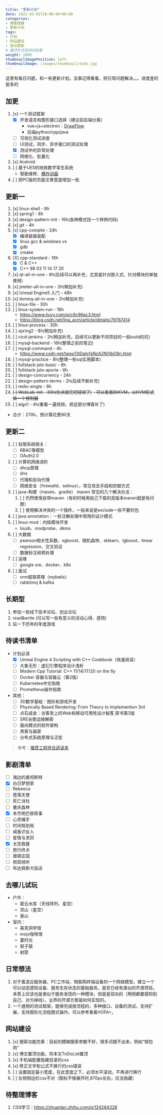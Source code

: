 ```yaml
---
title: "更新计划"
date: 2022-03-01T20:00:00+08:00
categories:
- 博客搭建
- 更新计划
tags:
- 计划
- 网站建设
- 滚动更新
# 置顶方式是添加权重
weight: 1000
thumbnailImagePosition: left
thumbnailImage: /images/thumbnail/todo.jpg
---
```

这里有每日问题，和一些更新计划，没事记得看看，把日常问题解决。。。进度差的挺多的
<!--more-->
## 加更
1. [x] 一个测试框架
    - [x] 开发语言和图形接口选择（建议前后端分离）
        - vue+js+electron：[DrawFlow](https://github.com/jerosoler/Drawflow)
        - 后端python/cpp/java
    - [ ] 可视化测试进度
    - [ ] UI测试，同步、异步接口的测试处理
    - [x] 测试中的异常处理
    - [ ] 网络化、批量化
1. [x] Android
1. [ ] 基于UE5的地铁数字孪生系统
    - 智能维修、[爆炸动画](https://docs.unrealengine.com/5.1/zh-CN/setting-up-xr-explode-animations-in-unreal-engine/)
1. [ ] 把PC版的页面文章宽度增加一些.

## 更新一
1. [x] linux-shell - 8h
2. [x] spring1 - 8h
3. [x] design-pattern-init - 16h(各种模式找一个样例代码)
4. [x] git - 4h
5. [x] cpp-compile - 24h
    - [x] 编译链接装配
    - [x] linux gcc & windows vs
    - [x] gdb
    - [x] cmake
6. [X] cpp-standard - 16h
    - [X] C & C++
    - [X] C++ 98 03 11 14 17 20
7. [x] qt-all-in-one - 8h(后续可以再补充，尤其是针对嵌入式、针对模块的单独使用)
8. [x] jmeter-all-in-one - 2h(稍加补充)
9. [x] Unreal Engine5 入门 - 48h
10. [x] ibmmq-all-in-one - 2h(稍加补充)
11. [ ] linux-file - 30h
12. [ ] linux-system-run - 16h 
    - https://www.liuvv.com/p/c9c96ac3.html
    - https://blog.csdn.net/lina_acm/article/details/79767414
13. [ ] linux-process - 30h
14. [ ] spring2 - 8h(稍加补充)
15. [ ] cicd-jenkins - 2h(稍加补充，后续可以更新不同项目的一些build的坑)
16. [ ] mysql-backend - 16h(整理之前的笔记)
17. [ ] mysql-command - 4h
    - https://www.csdn.net/tags/OtDaIg1sNzA2Ni1ibG9n.html
18. [ ] mysql-practice - 8h(整理一些sql实用脚本)
19. [ ] fullstack-jsts-basic - 8h
20. [ ] fullstack-jsts-aporia - 8h
21. [ ] design-concurrency - 24h
22. [ ] design-pattern-terms - 2h(后续不断补充)
23. [ ] redis-single - 8h
24. ~~[ ] WebLab-init - 30h(快点做完吧球球了)~~
    ~~- 可以看看BliKVM，以KVM形式做一个控制器~~
25. [ ] algo1 - 4h(重看一遍视频，把这部分博客补了)
- 合计：270h，预计需花费90天
## 更新二
1. [ ] 权限系统相关：
    - [ ] RBAC等模型
    - [ ] OAuth2.0
2. [ ] 计算机网络进阶
    - [ ] dhcp原理
    - [ ] dns
    - [ ] 代理和反向代理
    - [ ] 网络安全（firewalld、selinux），常见攻击手段和防御方式
3. [ ] java-构建（maven、gradle）
    maven 常见的几个解决办法：
    1. [ ] 仍然使用自带maven（有的时候用自己下载的高版本maven就是有问题）
    2. [ ] 使用解决冲突的一个插件，一般来说是exclude一些不要的包
4. [ ] java annotation：一些注解处理中常用的设计模式
5. [ ] linux-mod：内核模块开发
    - lsusb、modprobe、dkms
6. [ ] 大数据
    - [ ] pearson相关性系数、xgboost、随机森林、sklearn、lgboost、linear regression、交叉验证
    - [ ] 数据标注和预处理
7. [ ] 运维
    - [ ] google sre、docker、k8s
8. [ ] 面试
    - [ ] orm框架原理（mybatis）
    - [ ] rabbitmq & kafka

## 长期型
1. 参加一些线下技术论坛、创业论坛
1. read&write (可以写一些有意义的活动心得、感悟)
1. 玩一下历年的年度游戏

## 待读书清单
- 计划必读
    - [x] Unreal Engine 4 Scripting with C++ Cookbook（快速阅读）
    - [ ] 大象无形：虚幻引擎程序设计浅析
    - [ ] Modern Cpp Tutorial: C++ 11/14/17/20 on the fly
    - [ ] Docker 容器与容器云（第2版）
    - [ ] Kubernetes中文指南
    - [ ] Prometheus操作指南
- 其他：
   - [ ] 3D数学基础：图形和游戏开发
   - [ ] Physically Based Rendering: From Theory to Implemention 3rd
   - [ ] 点石成金：访客至上的Web和移动可用性设计秘笈 原书第3版
   - [ ] SRE谷歌运维解密
   - [ ] 面向模式的软件架构
   - [ ] 黑客与画家
   - [ ] 分布式系统原理与泛型
> 参考：[推荐工程师合适读本](https://github.com/0voice/expert_readed_books)

## 影剧清单
- [ ] 海边的曼彻斯特
- [x] 白日梦想家
- [ ] Rebeeca
- [ ] 堕落天使
- [ ] 死亡诗社
- [ ] 重庆森林
- [x] 本杰明巴顿奇事
- [ ] 心灵捕手
- [ ] 时间规划局
- [ ] 闻香识女人
- [ ] 爱情与灵药
- [x] 太空救援
- [ ] 旅行终点
- [ ] 唐顿庄园
- [ ] 侧耳倾听
- [ ] 布达佩斯大饭店

## 去哪儿试玩
- 户外：
    - 密云水库（天线阵列、星空）
    - 灵山（星空）
    - 香山
- 室内：
    - 美克洞学馆
    - mojo咖啡馆
    - 蔓时光
    - 架子鼓
    - 射箭

## 日常想法
1. 对于着混合服务器、PC工作站、物联网终端设备的一个网络模型，建立一个可以动态感知设备、服务生存状态的基础服务。是否已经有类似的开源项目。本质上应该也是类似于服务发现的一种模块，但是是双向的（两侧都要感知到自己、对方掉线）。业界的开源方案是如何实现的。
1. 一个通用的测试框架，能够完成按流程的，多种接口、设备的测试，支持扩展，支持图形化流程图式操作。可以参考看看VOFA+。

## 网站建设
1. [x] 搜索功能完善：目前的模糊搜索参数不好，很多词搜不出来，例如“锅包肉”
1. [x] 博文置顶功能，将本文ToDoList置顶
1. [x] 手机端配置隐藏目录的css
1. [x] 修正文字和公式不换行的css错误
1. [ ] 设置固定最小宽度，在此宽度之下，必须水平滚动，不再进行换行
1. [ ] 左侧侧边栏css不对（图标不够展开时,870px左右，应当隐藏）

## 待整理博客
1. CSS学习：https://zhuanlan.zhihu.com/p/124284328